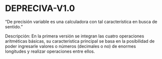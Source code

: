 # DEPRECIVA-V1.0

“De precisión variable es una calculadora con tal característica en busca de sentido.”

Descripción:
En la primera versión se integran las cuatro operaciones aritméticas básicas,  su caracteristica principal se basa en la posibilidad de poder ingresarle valores o números (decimales o no) de enormes longitudes y realizar operaciones entre ellos.
